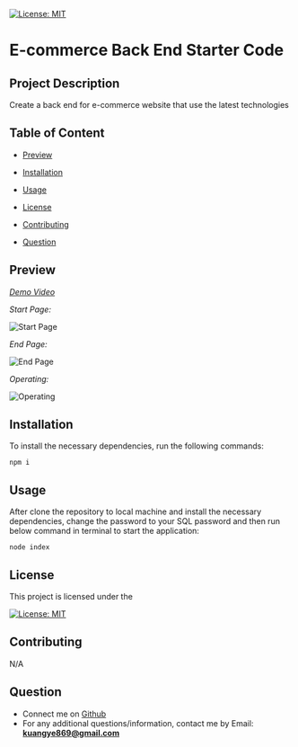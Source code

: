 [![License: MIT](https://img.shields.io/badge/License-MIT-yellow.svg)](https://opensource.org/licenses/MIT)

# E-commerce Back End Starter Code

## Project Description
Create a back end for e-commerce website that use the latest technologies

## Table of Content

* [Preview](#preview)

* [Installation](#installation)

* [Usage](#usage)

* [License](#license)

* [Contributing](#contributing)

* [Question](#question)

## Preview
[*Demo Video*](https://app.castify.com/view/cd99f6e6-898e-4b82-9f70-98ebb2ff657a)


*Start Page:*

![Start Page](./images/Start_Page.jpg)


*End Page:*

![End Page](./images/End_Page.jpg)


*Operating:*

![Operating](./images/Operating.jpg)

## Installation
To install the necessary dependencies, run the following commands:

```
npm i
```

## Usage
After clone the repository to local machine and install the necessary dependencies, change the password to your SQL password and then run below command in terminal to start the application:
```
node index
```

## License
This project is licensed under the 

[![License: MIT](https://img.shields.io/badge/License-MIT-yellow.svg)](https://opensource.org/licenses/MIT)

## Contributing
N/A
  
## Question
* Connect me on [Github](https://github.com/ykuang321)
* For any additional questions/information, contact me by Email: **kuangye869@gmail.com**
